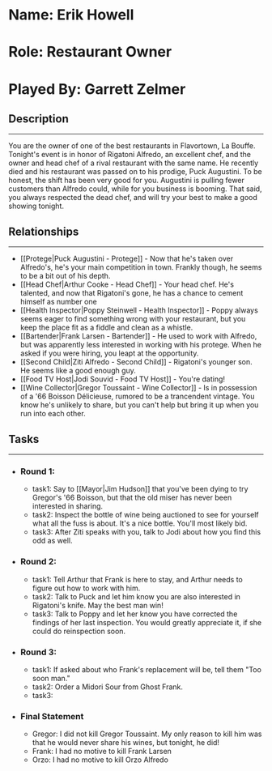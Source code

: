 # Name: Erik Howell
# Role: Restaurant Owner
# Played By: Garrett Zelmer

## Description
---
You are the owner of one of the best restaurants in Flavortown, La Bouffe. Tonight's event is in honor of Rigatoni Alfredo, an excellent chef, and the owner and head chef of a rival restaurant with the same name. He recently died and his restaurant was passed on to his prodige, Puck Augustini. To be honest, the shift has been very good for you. Augustini is pulling fewer customers than Alfredo could, while for you business is booming. That said, you always respected the dead chef, and will try your best to make a good showing tonight.

## Relationships
---
- [[Protege|Puck Augustini - Protege]]  - Now that he's taken over Alfredo's, he's your main competition in town. Frankly though, he seems to be a bit out of his depth.
- [[Head Chef|Arthur Cooke - Head Chef]]  - Your head chef. He's talented, and now that Rigatoni's gone, he has a chance to cement himself as number one
- [[Health Inspector|Poppy Steinwell - Health Inspector]]  - Poppy always seems eager to find something wrong with your restaurant, but you keep the place fit as a fiddle and clean as a whistle.
- [[Bartender|Frank Larsen - Bartender]]  - He used to work with Alfredo, but was apparently less interested in working with his protege. When he asked if you were hiring, you leapt at the opportunity.
- [[Second Child|Ziti Alfredo - Second Child]]  - Rigatoni's younger son. He seems like a good enough guy.
- [[Food TV Host|Jodi Souvid - Food TV Host]]  - You're dating!
- [[Wine Collector|Gregor Toussaint - Wine Collector]]  - Is in possession of a '66 Boisson Délicieuse, rumored to be a trancendent vintage. You know he's unlikely to share, but you can't help but bring it up when you run into each other.

## Tasks
___
- ### Round 1: 
	- task1:  Say to [[Mayor|Jim Hudson]] that you've been dying to try Gregor's '66 Boisson, but that the old miser has never been interested in sharing.
	- task2:  Inspect the bottle of wine being auctioned to see for yourself what all the fuss is about. It's a nice bottle. You'll most likely bid.
	- task3: After Ziti speaks with you, talk to Jodi about how you find this odd as well.
- ### Round 2:
	- task1: Tell Arthur that Frank is here to stay, and Arthur needs to figure out how to work with him.
	- task2: Talk to Puck and let him know you are also interested in Rigatoni's knife. May the best man win!
	- task3: Talk to Poppy and let her know you have corrected the findings of her last inspection. You would greatly appreciate it, if she could do reinspection soon.
- ### Round 3:
	- task1: If asked about who Frank's replacement will be, tell them "Too soon man."
	- task2: Order a Midori Sour from Ghost Frank.
	- task3: 
- ### Final Statement
	- Gregor: I did not kill Gregor Toussaint. My only reason to kill him was that he would never share his wines, but tonight, he did! 
	- Frank: I had no motive to kill Frank Larsen
	- Orzo: I had no motive to kill Orzo Alfredo